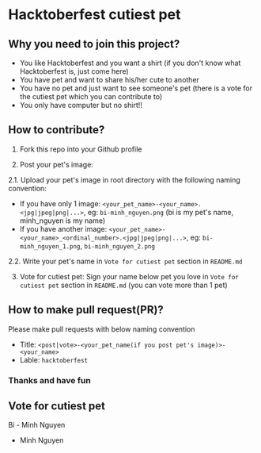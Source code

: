 # Hacktoberfest cutiest pet

## Why you need to join this project?
- You like Hacktoberfest and you want a shirt (if you don't know what Hacktoberfest is, just come here)
- You have pet and want to share his/her cute to another
- You have no pet and just want to see someone's pet (there is a vote for the cutiest pet which you can contribute to)
- You only have computer but no shirt!!

## How to contribute?
1. Fork this repo into your Github profile

2. Post your pet's image:

2.1. Upload your pet's image in root directory with the following naming convention:
- If you have only 1 image: `<your_pet_name>-<your_name>.<jpg|jpeg|png|...>`, eg: `bi-minh_nguyen.png` (bi is my pet's name, minh_nguyen is my name)
- If you have another image: `<your_pet_name>-<your_name>_<ordinal_number>.<jpg|jpeg|png|...>`, eg: `bi-minh_nguyen_1.png`, `bi-minh_nguyen_2.png` 

2.2. Write your pet's name in `Vote for cutiest pet` section in `README.md`

3. Vote for cutiest pet: Sign your name below pet you love in `Vote for cutiest pet` section in `README.md` (you can vote more than 1 pet)

## How to make pull request(PR)?
Please make pull requests with below naming convention
- Title: `<post|vote>-<your_pet_name(if you post pet's image)>-<your_name>`
- Lable: `hacktoberfest`

### Thanks and have fun

## Vote for cutiest pet
Bi - Minh Nguyen
- Minh Nguyen

